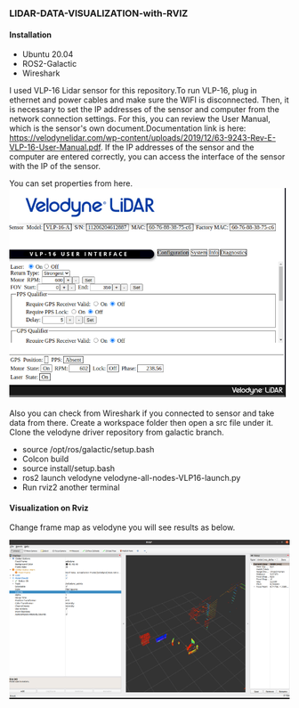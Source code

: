 ### LIDAR-DATA-VISUALIZATION-with-RVIZ 
#### Installation
* Ubuntu 20.04
* ROS2-Galactic
* Wireshark

I used VLP-16 Lidar sensor for this repository.To run VLP-16, plug in ethernet and power cables and make sure the WIFI is disconnected.
Then, it is necessary to set the IP addresses of the sensor and computer from the network connection settings.
For this, you can review the User Manual, which is the sensor's own document.Documentation link is here:
https://velodynelidar.com/wp-content/uploads/2019/12/63-9243-Rev-E-VLP-16-User-Manual.pdf.
If the IP addresses of the sensor and the computer are entered correctly, you can access the interface of the sensor with the IP of the sensor.

You can set properties from here.
![Velodyne User Interface](./images/velodyne.png)

Also you can check from Wireshark if you connected to sensor and take data from there.
Create a workspace folder then open a src file under it. Clone the velodyne driver repository from galactic branch.

* source /opt/ros/galactic/setup.bash
* Colcon build
* source install/setup.bash 
* ros2 launch velodyne velodyne-all-nodes-VLP16-launch.py 
* Run rviz2 another terminal
 
#### Visualization on Rviz
Change frame map as velodyne you will see results as below.

![Rviz Reseult](./images/rviz.png)


